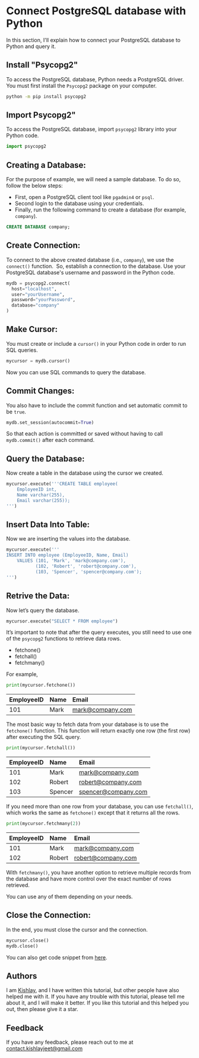 # Connect PostgreSQL database with Python

In this section, I'll explain how to connect your PostgreSQL database to Python and query it.

## Install "Psycopg2"

To access the PostgreSQL database, Python needs a PostgreSQL driver. You must first install the `Psycopg2` package on your computer.

```bash
python -m pip install psycopg2
```

## Import Psycopg2"

To access the PostgreSQL database, import `psycopg2` library into your Python code.

```python
import psycopg2
```

## Creating a Database:

For the purpose of example, we will need a sample database. To do so, follow the below steps:

- First, open a PostgreSQL client tool like `pgadmin4` or `psql`.
- Second login to the database using your credentials.
- Finally, run the following command to create a database (for example, `company`).

```sql
CREATE DATABASE company;
```

## Create Connection:

To connect to the above created database (i.e., `company`), we use the `connect()` function. 
So, establish a connection to the database. Use your PostgreSQL database's username and password in the Python code.

```python
mydb = psycopg2.connect(
  host="localhost",
  user="yourUsername",
  password="yourPassword",
  database="company"
)
```

## Make Cursor:

You must create or include a `cursor()` in your Python code in order to run SQL queries.

```python
mycursor = mydb.cursor()
```

Now you can use SQL commands to query the database.

## Commit Changes:

You also have to include the commit function and set automatic commit to be `true`.

```python
mydb.set_session(autocommit=True)
```

So that each action is committed or saved without having to call `mydb.commit()` after each command.

## Query the Database:

Now create a table in the database using the cursor we created.

```python
mycursor.execute('''CREATE TABLE employee(
    EmployeeID int,
    Name varchar(255),
    Email varchar(255));
''')
```

## Insert Data Into Table:

Now we are inserting the values into the database.

```python
mycursor.execute('''
INSERT INTO employee (EmployeeID, Name, Email)
    VALUES (101, 'Mark', 'mark@company.com'),
           (102, 'Robert', 'robert@company.com'),
           (103, 'Spencer', 'spencer@company.com');
''')
```

## Retrive the Data:

Now let’s query the database.

```python
mycursor.execute("SELECT * FROM employee")
```

It’s important to note that after the query executes, you still need to use one of the `psycopg2` functions to retrieve data rows.

- fetchone()
- fetchall()
- fetchmany()

For example,

```python
print(mycursor.fetchone())
```

| EmployeeID | Name | Email            |
| :--------- | :--- | :--------------- |
| 101        | Mark | mark@company.com |

The most basic way to fetch data from your database is to use the `fetchone()` function. This function will return exactly one row (the first row) after executing the SQL query.

```python
print(mycursor.fetchall())
```

| EmployeeID | Name    | Email               |
| :--------- | :------ | :------------------ |
| 101        | Mark    | mark@company.com    |
| 102        | Robert  | robert@company.com  |
| 103        | Spencer | spencer@company.com |

If you need more than one row from your database, you can use `fetchall()`, which works the same as `fetchone()` except that it returns all the rows.

```python
print(mycursor.fetchmany(2))
```

| EmployeeID | Name   | Email              |
| :--------- | :----- | :----------------- |
| 101        | Mark   | mark@company.com   |
| 102        | Robert | robert@company.com |

With `fetchmany()`, you have another option to retrieve multiple records from the database and have more control over the exact number of rows retrieved.

You can use any of them depending on your needs.

## Close the Connection:

In the end, you must close the cursor and the connection.

```python
mycursor.close()
mydb.close()
```

You can also get code snippet from [here](https://github.com/kishlayjeet/Connect-PostgreSQL-database-to-Python/blob/d7c5cae0a809ec0714cf193c5db6a77f30e70502/code-snippet.py).

## Authors

I am [Kishlay](https://www.github.com/kishlayjeet), and I have written this tutorial, but other people have also helped me with it.
If you have any trouble with this tutorial, please tell me about it, and I will make it better.
If you like this tutorial and this helped you out, then please give it a star.

## Feedback

If you have any feedback, please reach out to me at contact.kishlayjeet@gmail.com

